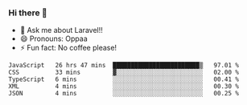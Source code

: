 ### Hi there 👋

<!--
**reubenwedson/reubenwedson** is a ✨ _special_ ✨ repository because its `README.md` (this file) appears on your GitHub profile.
Here are some ideas to get you started:
- 📫 How to reach me: 
- 🔭 I’m currently working on awesome talent app
- 🌱 I’m currently learning extreme Vue js technical stuffs
- 👯 I’m looking to collaborate on start ups challenges
- 🤔 I’m looking for help with time
-->
- 💬 Ask me about Laravel!!
- 😄 Pronouns: Oppaa
- ⚡ Fun fact: No coffee please!

<!--START_SECTION:waka-->
```text
JavaScript   26 hrs 47 mins  ████████████████████████▒   97.01 % 
CSS          33 mins         ▓░░░░░░░░░░░░░░░░░░░░░░░░   02.00 % 
TypeScript   6 mins          ░░░░░░░░░░░░░░░░░░░░░░░░░   00.41 % 
XML          4 mins          ░░░░░░░░░░░░░░░░░░░░░░░░░   00.30 % 
JSON         4 mins          ░░░░░░░░░░░░░░░░░░░░░░░░░   00.25 % 
```
<!--END_SECTION:waka-->
